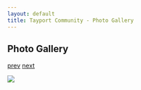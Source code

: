 ```yaml
---
layout: default
title: Tayport Community - Photo Gallery
---
```

## Photo Gallery

[prev](http://tayport.org.uk/photo/394) [next](http://tayport.org.uk/photo/396)

![ ](http://tayport.org.uk/media/395.jpg " ")

